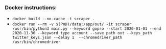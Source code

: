 

### Docker instructions:
- `docker build --no-cache -t scraper .`
- `docker run --rm -v $(PWD)/data:/app/out/ -it scraper /usr/bin/python3 main.py --keyword gopro --start 2020-01-01 --end 2020-11-30 --keyword_type account --save_path out --keys_path twitter_keys.json --delay 1  --chromedriver_path /usr/bin/chromedriver`